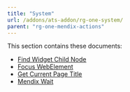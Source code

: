 ```yaml
---
title: "System"
url: /addons/ats-addon/rg-one-system/
parent: "rg-one-mendix-actions"
---
```


This section contains these documents:

* [Find Widget Child Node](/addons/ats-addon/rg-one-find-widget-child-node/)
* [Focus WebElement](/addons/ats-addon/rg-one-focus-webelement/)
* [Get Current Page Title](/addons/ats-addon/rg-one-get-current-page-title/)
* [Mendix Wait](/addons/ats-addon/rg-one-mendix-wait/)
